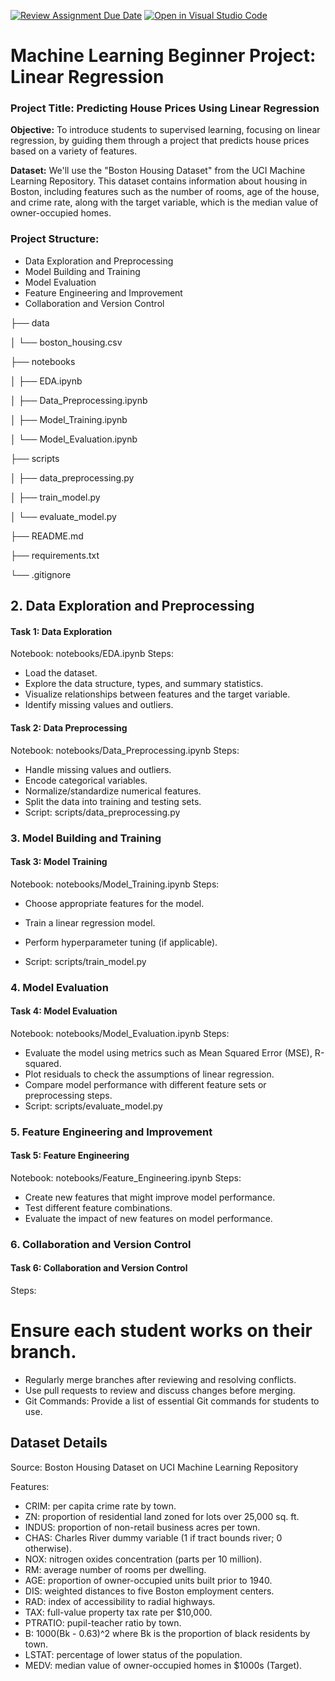 [![Review Assignment Due Date](https://classroom.github.com/assets/deadline-readme-button-22041afd0340ce965d47ae6ef1cefeee28c7c493a6346c4f15d667ab976d596c.svg)](https://classroom.github.com/a/dtA074WY)
[![Open in Visual Studio Code](https://classroom.github.com/assets/open-in-vscode-2e0aaae1b6195c2367325f4f02e2d04e9abb55f0b24a779b69b11b9e10269abc.svg)](https://classroom.github.com/online_ide?assignment_repo_id=15478660&assignment_repo_type=AssignmentRepo)
# Machine Learning Beginner Project: Linear Regression
### Project Title: Predicting House Prices Using Linear Regression

**Objective:** To introduce students to supervised learning, focusing on linear regression, by guiding them through a project that predicts house prices based on a variety of features.

**Dataset:** We'll use the "Boston Housing Dataset" from the UCI Machine Learning Repository. This dataset contains information about housing in Boston, including features such as the number of rooms, age of the house, and crime rate, along with the target variable, which is the median value of owner-occupied homes.

### Project Structure:

- Data Exploration and Preprocessing
- Model Building and Training
- Model Evaluation
- Feature Engineering and Improvement
- Collaboration and Version Control
  

├── data

│   └── boston_housing.csv

├── notebooks

│   ├── EDA.ipynb


│   ├── Data_Preprocessing.ipynb

│   ├── Model_Training.ipynb

│   └── Model_Evaluation.ipynb

├── scripts

│   ├── data_preprocessing.py

│   ├── train_model.py

│   └── evaluate_model.py

├── README.md

├── requirements.txt

└── .gitignore

## 2. Data Exploration and Preprocessing
#### **Task 1:** Data Exploration

Notebook: notebooks/EDA.ipynb
Steps:
- Load the dataset.
- Explore the data structure, types, and summary statistics.
- Visualize relationships between features and the target variable.
- Identify missing values and outliers.


#### Task 2: Data Preprocessing

Notebook: notebooks/Data_Preprocessing.ipynb
Steps:
- Handle missing values and outliers.
- Encode categorical variables.
- Normalize/standardize numerical features.
- Split the data into training and testing sets.
- Script: scripts/data_preprocessing.py


### 3. Model Building and Training
#### Task 3: Model Training

Notebook: notebooks/Model_Training.ipynb
Steps:
- Choose appropriate features for the model.
- Train a linear regression model.
- Perform hyperparameter tuning (if applicable).

- Script: scripts/train_model.py

### 4. Model Evaluation
#### Task 4: Model Evaluation

Notebook: notebooks/Model_Evaluation.ipynb
Steps:
- Evaluate the model using metrics such as Mean Squared Error (MSE), R-squared.
- Plot residuals to check the assumptions of linear regression.
- Compare model performance with different feature sets or preprocessing steps.
- Script: scripts/evaluate_model.py
### 5. Feature Engineering and Improvement
#### Task 5: Feature Engineering

Notebook: notebooks/Feature_Engineering.ipynb
Steps:
- Create new features that might improve model performance.
- Test different feature combinations.
- Evaluate the impact of new features on model performance.

### 6. Collaboration and Version Control
#### Task 6: Collaboration and Version Control

Steps:
# Ensure each student works on their branch.
- Regularly merge branches after reviewing and resolving conflicts.
- Use pull requests to review and discuss changes before merging.
- Git Commands: Provide a list of essential Git commands for students to use.


## Dataset Details
Source: Boston Housing Dataset on UCI Machine Learning Repository

Features:

- CRIM: per capita crime rate by town.
- ZN: proportion of residential land zoned for lots over 25,000 sq. ft.
- INDUS: proportion of non-retail business acres per town.
- CHAS: Charles River dummy variable (1 if tract bounds river; 0 otherwise).
- NOX: nitrogen oxides concentration (parts per 10 million).
- RM: average number of rooms per dwelling.
- AGE: proportion of owner-occupied units built prior to 1940.
- DIS: weighted distances to five Boston employment centers.
- RAD: index of accessibility to radial highways.
- TAX: full-value property tax rate per $10,000.
- PTRATIO: pupil-teacher ratio by town.
- B: 1000(Bk - 0.63)^2 where Bk is the proportion of black residents by town.
- LSTAT: percentage of lower status of the population.
- MEDV: median value of owner-occupied homes in $1000s (Target).
